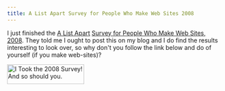 ```yaml
---
title: A List Apart Survey for People Who Make Web Sites 2008
---
```

I just finished the [A List Apart](http://www.alistapart.com/) [Survey for People Who Make Web Sites, 2008](http://alistapart.com/articles/survey2008). They told me I ought to post this on my blog and I do find the results interesting to look over, so why don't you follow the link below and do of yourself (if you make web-sites)?

<a href="http://alistapart.com/articles/survey2008"><img src="/files/2008/07/i-took-the-2008-survey.gif" alt="I Took the 2008 Survey! And so should you." title="I Took the 2008 Survey" width="180" height="46" class="size-full wp-image-100" /></a>
